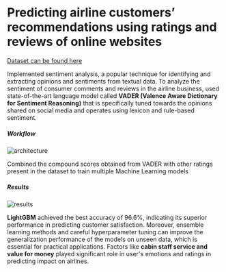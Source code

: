 # Predicting airline customers’ recommendations using ratings and reviews of online websites
<a href="https://www.kaggle.com/datasets/khushipitroda/airline-reviews">Dataset can be found here</a>
<p>Implemented sentiment analysis, a popular technique for identifying and extracting opinions and sentiments from textual data. To analyze the sentiment of consumer 
comments and reviews in the airline business, used state-of-the-art language model called <b>VADER (Valence Aware Dictionary for Sentiment Reasoning)</b> that is specifically tuned towards the opinions shared on social media and operates using lexicon and rule-based sentiment.</p>
<h5>Workflow</h5>
<img src="https://github.com/DarkCoder999/Airline-Recommendation-Sentiment-Analysis-VADER/assets/98643503/62b3c926-c644-4232-a794-0df8fbf74960" alt="architecture" />
<p>Combined the compound scores obtained from VADER with other ratings present in the dataset to train multiple Machine Learning models</p>
<h5>Results</h5>
<img src="https://github.com/DarkCoder999/Airline-Recommendation-Sentiment-Analysis-VADER/assets/98643503/a8b89a7e-bfe0-4b3b-b84c-c6f682fc013f" alt="results" />
<p><b>LightGBM</b> achieved the best accuracy of 96.6%, indicating its superior performance in predicting customer satisfaction. Moreover, ensemble learning methods and careful hyperparameter tuning can improve the generalization performance of the models on unseen data, which is essential for practical applications. Factors like <b>cabin staff service and value for money</b> played significant role in user's emotions and ratings in predicting impact on airlines. </p>
